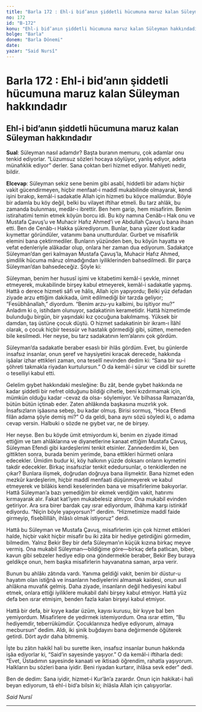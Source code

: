 ```yaml
---
title: "Barla 172 : Ehl-i bid’anın şiddetli hücumuna maruz kalan Süleyman hakkındadır"
no: 172
id: "B-172"
konu: "Ehl-i bid’anın şiddetli hücumuna maruz kalan Süleyman hakkındadır"
bolge: "Barla"
donem: "Barla Dönemi"
date: 
yazar: "Said Nursî"
---
```


# Barla 172 : Ehl-i bid’anın şiddetli hücumuna maruz kalan Süleyman hakkındadır

## Ehl-i bid’anın şiddetli hücumuna maruz kalan Süleyman hakkındadır

**Sual**: Süleyman nasıl adamdır? Başta buranın memuru, çok adamlar onu tenkid ediyorlar. “Lüzumsuz sözleri hocaya söylüyor, yanlış ediyor, adeta münafıklık ediyor” derler. Sana çoktan beri hizmet ediyor. Mahiyeti nedir, bildir.

**Elcevap**: Süleyman sekiz sene benim gibi asabî, hiddetli bir adamı hiçbir vakit gücendirmeyen, hiçbir menfaat-i maddî mukabilinde olmayarak, kendi işini bırakıp, kemâl-i sadakatle Allah için hizmeti bu köyce malûmdur. Böyle bir adamla bu köy değil, belki bu vilayet iftihar etmeli. Bu tarz ahlâk, bu zamanda bulunması, medâr-ı ibrettir. Ben hem garip, hem misafirim. Benim istirahatimi temin etmek köyün borcu idi. Bu köy namına Cenâb-ı Hak onu ve Mustafa Çavuş’u ve Muhacir Hafız Ahmed’i ve Abdullah Çavuş’u bana ihsan etti. Ben de Cenâb-ı Hakka şükrediyorum. Bunlar, bana yüzer dost kadar kıymettar göründüler, vatanımı bana unutturdular. Gurbet ve misafirlik elemini bana çektirmediler. Bunların yüzünden ben, bu köyün hayatta ve vefat edenleriyle alâkadar olup, onlara her zaman dua ediyorum. Sadakatçe Süleyman’dan geri kalmayan Mustafa Çavuş’la, Muhacir Hafız Ahmed, şimdilik hücuma mâruz olmadığından iyiliklerinden bahsedilmedi. Bir parça Süleyman’dan bahsedeceğiz. Şöyle ki:

Süleyman, benim her hususî işimi ve kitabetimi kemâl-i şevkle, minnet etmeyerek, mukabilinde birşey kabul etmeyerek, kemâl-i sadakatle yapmış. Hattâ o derece hizmeti sâfi ve hâlis, Allah için yapıyordu; Belki yüz defadan ziyade arzu ettiğim dakikada, ümit edilmediği bir tarzda geliyor; “Fesübhânallah,” diyordum. “Benim arzu-yu kalbimi, bu işitiyor mu?” Anladım ki o, istihdam olunuyor, sadakatinin kerametidir. Hattâ hizmetimde bulunduğu birgün, bir yaşındaki kız çocuğuna bakılmamış. Yüksek bir damdan, taş üstüne çocuk düştü. O hizmet sadakatinin bir ikram-ı İlâhî olarak, o çocuk hiçbir teessür ve hastalık görmediği gibi, sütten, memeden bile kesilmedi. Her neyse, bu tarz sadakatının lem’alarını çok gördüm.

Süleyman’da sadakatle beraber esaslı bir ihlâs gördüm. Evet, bu günlerde insafsız insanlar, onun şeref ve haysiyetini kıracak derecede, hakkında işâalar izhar ettikleri zaman, ona tesellî nevinden dedim ki: “Sana bir su-i şöhreti takmakla riyadan kurtulursun.” O da kemâl-i sürur ve ciddî bir surette o teselliyi kabul etti.

Gelelim gıybet hakkındaki mesleğine: Bu zât, bende gıybet hakkında ne kadar şiddetli bir nefret olduğunu bildiği cihetle, beni kızdırmamak için, mümkün olduğu kadar -cevaz da olsa- söylemiyor. Ve bilhassa Ramazan’da, bütün bütün içtinab eder. Zaten ahlâkında başkasına muzırlık yok. İnsafsızların işâasına sebep, bu kadar olmuş. Birisi sormuş, “Hoca Efendi filân adama şöyle demiş mi?” O da geldi, bana aynı sözü söyledi ki, o adama cevap versin. Halbuki o sözde ne gıybet var, ne de birşey.

Her neyse. Ben bu köyde ümit etmiyordum ki, benim en ziyade itimad ettiğim ve tam ahlâklarına ve diyanetlerine kanaat ettiğim Mustafa Çavuş, Süleyman Efendi gibi kardeşlerimi tenkit etsinler. Zannederdim ki, ben gittikten sonra, burada benim yerimde, bana ettikleri hürmeti onlara edecekler. Ümidim budur ki, köy halkının yüzde doksanı onların kıymetini takdir edecekler. Birkaç insafsızlar tenkit ededursunlar, o tenkidlerden ne çıkar? Bunlara ilişmek, doğrudan doğruya bana ilişmektir. Bana hizmet eden mezkûr kardeşlerim, hiçbir maddî menfaati düşünmeyerek ve kabul etmeyerek ve bilâkis kendi keselerinden bana ve misafirlerime bakıyorlar. Hattâ Süleyman’a bazı yemediğim bir ekmek verdiğim vakit, hatırımı kırmayarak alır. Fakat kat’iyen mukabelesiz almıyor. Ona mukabil evinden getiriyor. Ara sıra birer bardak çay ısrar ediyordum, ilhâhıma karşı istinkâf ediyordu. “Niçin böyle yapıyorsun?” derdim. “Hizmetimize maddî faide girmeyip, fîsebîlillâh, ihlâslı olmak istiyoruz” derdi.

Hattâ bu Süleyman ve Mustafa Çavuş, misafirlerim için çok hizmet ettikleri halde, hiçbir vakit hiçbir misafir bu iki zâta bir hediye getirdiğini görmedim, bilmedim. Yalnız Bekir Bey bir defa Süleyman’ın küçük kızına birkaç meyve vermiş. Ona mukabil Süleyman—bildiğime göre—birkaç defa patlıcan, biber, kavun gibi sebzeler hediye edip ona göndermekle beraber, Bekir Bey buraya geldikçe onun, hem başka misafirlerin hayvanatına saman, arpa verir.

Bunun bu ahlâkı zâtında vardı. Yanıma geldiği vakit, benim bir düstur-u hayatım olan istiğnâ ve insanların hediyelerini almamak kaidesi, onun aslî ahlâkına muvafık gelmiş. Daha ziyade, insanların değil hediyesini kabul etmek, onlara ettiği iyiliklere mukabil dahi birşey kabul etmiyor. Hattâ yüz defa ben ısrar etmişim, benden fazla kalan birşeyi kabul etmiyor.

Hattâ bir defa, bir kıyye kadar üzüm, kayısı kurusu, bir kıyye bal ben yemiyordum. Misafirlere de yedirmek istemiyordum. Ona ısrar ettim, “Bu hediyemdir, teberrükümdür. Çocuklarınıza hediye ediyorum, almaya mecbursun” dedim. Aldı, iki şinik buğdayını bana değirmende öğüterek getirdi. Dört aydır daha bitmemiş.

İşte bu zâtın hakikî hali bu surette iken, insafsız insanlar bunun hakkında işâa ediyorlar ki, “Said’in sayesinde yaşıyor.” O da kemâl-i iftiharla dedi: “Evet, Üstadımın sayesinde kanaati ve iktisadı öğrendim, rahatla yaşıyorum. Halkların bu sözleri bana iyidir. Beni riyadan kurtarır, ihlâsa sevk eder” dedi.

Ben de dedim: Sana iyidir, hizmet-i Kur’ân’a zarardır. Onun için hakikat-i hali beyan ediyorum, tâ ehl-i bid’a bilsin ki; ihlâsla Allah için çalışıyorlar.

*Said Nursî*

***
